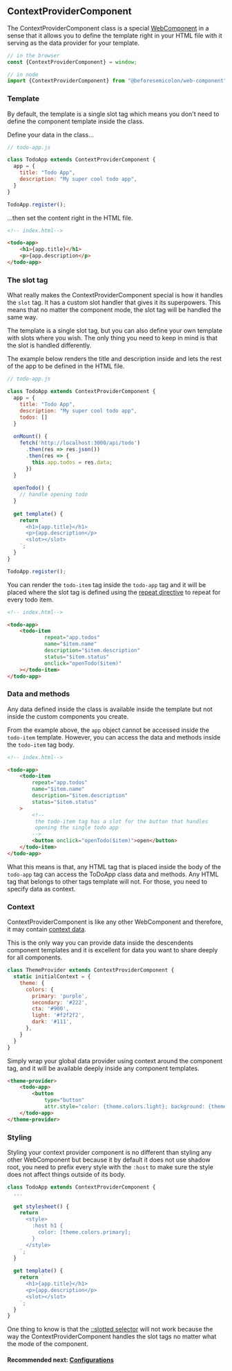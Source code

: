 ## ContextProviderComponent

The ContextProviderComponent class is a
special [WebComponent](https://github.com/beforesemicolon/web-component/blob/master/docs/WebComponent.md)
in a sense that it allows you to define the template right in your HTML file with it serving as the data provider for
your template.

```js
// in the browser
const {ContextProviderComponent} = window;

// in node
import {ContextProviderComponent} from "@beforesemicolon/web-component";
```

### Template

By default, the template is a single slot tag which means you don't need to define the component template inside the
class.

Define your data in the class...

```js
// todo-app.js

class TodoApp extends ContextProviderComponent {
  app = {
    title: "Todo App",
    description: "My super cool todo app",
  }
}

TodoApp.register();
```

...then set the content right in the HTML file.

```html
<!-- index.html-->

<todo-app>
	<h1>{app.title}</h1>
	<p>{app.description</p>
</todo-app>
```

### The slot tag

What really makes the ContextProviderComponent special is how it handles the `slot` tag. It has a custom slot handler that gives
it its superpowers. This means that no matter the component mode, the slot tag will be handled the same way.

The template is a single slot tag, but you can also define your own template with slots where you wish. The only thing
you need to keep in mind is that the slot is handled differently.

The example below renders the title and description inside and lets the rest of the app to be defined in the HTML file.

```js
// todo-app.js

class TodoApp extends ContextProviderComponent {
  app = {
    title: "Todo App",
    description: "My super cool todo app",
    todos: []
  }
  
  onMount() {
    fetch('http://localhost:3000/api/todo')
      .then(res => res.json())
      .then(res => {
        this.app.todos = res.data;
      })
  }
  
  openTodo() {
    // handle opening todo
  }
  
  get template() {
    return `
      <h1>{app.title}</h1>
      <p>{app.description</p>
      <slot></slot>
    `;
  }
}

TodoApp.register();
```

You can render the `todo-item` tag inside the `todo-app` tag and it will be placed where the slot tag is defined using
the [repeat directive](https://github.com/beforesemicolon/web-component/blob/master/docs/directives.md#repeat) to repeat
for every todo item.

```html
<!-- index.html-->

<todo-app>
	<todo-item
            repeat="app.todos"
            name="$item.name"
            description="$item.description"
            status="$item.status"
            onclick="openTodo($item)"
	></todo-item>
</todo-app>
```

### Data and methods
Any data defined inside the class is available inside the template but not inside the custom components
you create.

From the example above, the `app` object cannot be accessed inside the `todo-item` template. However, you can access
the data and methods inside the `todo-item` tag body.

```html
<!-- index.html-->

<todo-app>
	<todo-item
		repeat="app.todos"
		name="$item.name"
		description="$item.description"
		status="$item.status"
	>
        <!-- 
         the todo-item tag has a slot for the button that handles
         opening the single todo app
        -->
        <button onclick="openTodo($item)">open</button>
    </todo-item>
</todo-app>
```

What this means is that, any HTML tag that is placed inside the body of the `todo-app` tag can access the
ToDoApp class data and methods. Any HTML tag that belongs to other tags template will not. For those, you 
need to specify data as context.

### Context
ContextProviderComponent is like any other WebComponent and therefore, it may contain 
[context data](https://github.com/beforesemicolon/web-component/blob/master/docs/context.md).

This is the only way you can provide data inside the descendents component templates and it is excellent
for data you want to share deeply for all components.

```js
class ThemeProvider extends ContextProviderComponent {
  static initialContext = {
    theme: {
      colors: {
        primary: 'purple', 
        secondary: '#222', 
        cta: '#900', 
        light: '#f2f2f2', 
        dark: '#111', 
      },
    }
  }
}
```

Simply wrap your global data provider using context around the component tag, and it will be available
deeply inside any component templates.

```html
<theme-provider>
    <todo-app>
        <button 
            type="button" 
            attr.style="color: {theme.colors.light}; background: {theme.colors.primary}, true">click me</button>
    </todo-app>
</theme-provider>
```

### Styling
Styling your context provider component is no different than styling any other WebComponent but because
it by default it does not use shadow root, you need to prefix every style with the `:host` to make sure
the style does not affect things outside of its body.

```js
class TodoApp extends ContextProviderComponent {
  ...
  
  get stylesheet() {
    return `
      <style>
        :host h1 {
          color: [theme.colors.primary];
        }
      </style>
    `;
  }
  
  get template() {
    return `
      <h1>{app.title}</h1>
      <p>{app.description</p>
      <slot></slot>
    `;
  }
}
```

One thing to know is that the [::slotted selector](https://developer.mozilla.org/en-US/docs/Web/CSS/::slotted)
will not work because the way the ContextProviderComponent handles the slot tags no matter what the mode
of the component.

#### Recommended next: [Configurations](https://github.com/beforesemicolon/web-component/blob/master/docs/directives.md)
